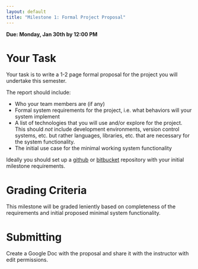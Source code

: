 ```yaml
---
layout: default
title: "Milestone 1: Formal Project Proposal"
---
```


**Due: Monday, Jan 30th by 12:00 PM**

Your Task
=========

Your task is to write a 1-2 page formal proposal for the project you will undertake this semester.

The report should include:

-   Who your team members are (if any)
-   Formal system requirements for the project, i.e. what behaviors will your system implement
-   A list of technologies that you will use and/or explore for the project. This should *not* include development environments, version control systems, etc. but rather languages, libraries, etc. that are necessary for the system functionality.
-   The initial use case for the minimal working system functionality

Ideally you should set up a [github](https://github.com) or [bitbucket](https://bitbucket.org) repository with your initial milestone requirements.

Grading Criteria
================

This milestone will be graded leniently based on completeness of the requirements and initial proposed minimal system functionality.

Submitting
==========

Create a Google Doc with the proposal and share it with the instructor with edit permissions.
